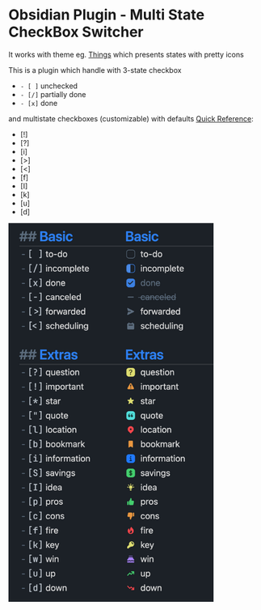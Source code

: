 # Obsidian Plugin - Multi State CheckBox Switcher
It works with theme eg. [Things](https://github.com/colineckert/obsidian-things) which presents states with pretty icons

This is a plugin which handle with 3-state checkbox
- `- [ ]` unchecked
- `- [/]` partially done 
- `- [x]` done

and multistate checkboxes (customizable) with defaults [Quick Reference](https://github.com/colineckert/obsidian-things/blob/main/assets/checkbox-styles.png):
- [!] 
- [?]
- [i]
- [>]
- [<]
- [f]
- [I]
- [k]
- [u]
- [d]

![Quick Reference](/resources/checkbox-styles.png)
